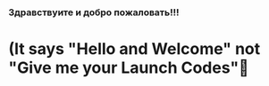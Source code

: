 ### Здравствуите и добро пожаловать!!!
# (It says "Hello and Welcome" not "Give me your Launch Codes"👋

<!--
**Ismail-Barry/Ismail-Barry** is a ✨ _special_ ✨ repository because its `README.md` (this file) appears on your GitHub profile.
I am an undergraduate senior studying Aerospace Engineering at Iowa State University. This is my preliminary introduction into the world of GitHub and Python. I'm excited to expand my coding skill set and discover what new and cutting edge projects others in the Aerospace industry and beyond are currently engaged in. The world is becoming increasingly digitial, with big data, coding, and Machine learning/AI becoming dominant topics in most of the worlds industries and markets. I'm intrigued by these topics and this platform, and hope to learn from and work with as many people as possible.

I'm also a polyglot, and love world cultures. Send me your favorite quotes in your native or favorite language.

Talk to me about Space
Talk to me about Nuclear Energy
Talk to me about AI
Talk to me about <insert cool cutting edge or deep existensial topic here>, I'll probably still be fascinated.
Here are some ideas to get you started:

- 🔭 I’m currently working on ...
- 🌱 I’m currently learning ...
- 👯 I’m looking to collaborate on ...
- 🤔 I’m looking for help with ...
- 💬 Ask me about ...
- 📫 How to reach me: ...
- 😄 Pronouns: ...
- ⚡ Fun fact: ...
-->

